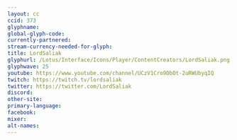 ```yaml
---
layout: cc
ccid: 373
glyphname:
global-glyph-code:
currently-partnered:
stream-currency-needed-for-glyph:
title: LordSaliak
glyphurl: /Lotus/Interface/Icons/Player/ContentCreators/LordSaliak.png
glyphwave: 25
youtube: https://www.youtube.com/channel/UCzV1Cro9DbOt-2uRWUbyqIQ
twitch: https://twitch.tv/lordsaliak
twitter: https://twitter.com/LordSaliak
discord:
other-site:
primary-language:
facebook:
mixer:
alt-names:
---
```

